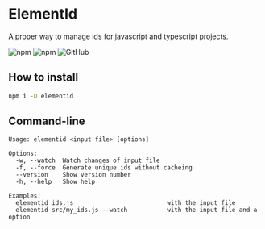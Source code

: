 # ElementId

A proper way to manage ids for javascript and typescript projects.

![npm](https://img.shields.io/npm/v/elementid)
![npm](https://img.shields.io/npm/dw/elementid)
![GitHub](https://img.shields.io/github/license/appzic/elementid)

## How to install

```bash
npm i -D elementid
```

## Command-line

```
Usage: elementid <input file> [options]

Options:
  -w, --watch  Watch changes of input file
  -f, --force  Generate unique ids without cacheing
  --version    Show version number
  -h, --help   Show help

Examples:
  elementid ids.js                          with the input file
  elementid src/my_ids.js --watch           with the input file and a option
```
